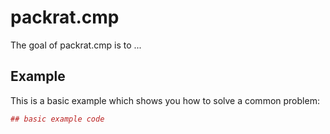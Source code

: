 # packrat.cmp

The goal of packrat.cmp is to ...

## Example

This is a basic example which shows you how to solve a common problem:

``` r
## basic example code
```
